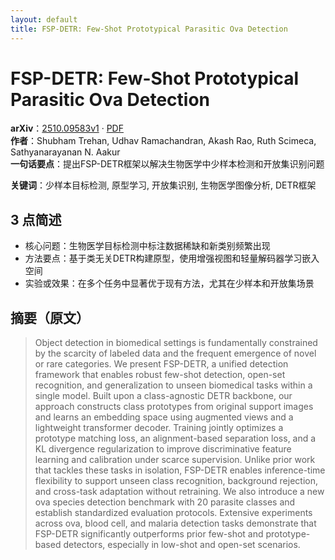 ```yaml
---
layout: default
title: FSP-DETR: Few-Shot Prototypical Parasitic Ova Detection
---
```


# FSP-DETR: Few-Shot Prototypical Parasitic Ova Detection
**arXiv**：[2510.09583v1](https://arxiv.org/abs/2510.09583) · [PDF](https://arxiv.org/pdf/2510.09583.pdf)  
**作者**：Shubham Trehan, Udhav Ramachandran, Akash Rao, Ruth Scimeca, Sathyanarayanan N. Aakur  
**一句话要点**：提出FSP-DETR框架以解决生物医学中少样本检测和开放集识别问题

**关键词**：少样本目标检测, 原型学习, 开放集识别, 生物医学图像分析, DETR框架

## 3 点简述
- 核心问题：生物医学目标检测中标注数据稀缺和新类别频繁出现
- 方法要点：基于类无关DETR构建原型，使用增强视图和轻量解码器学习嵌入空间
- 实验或效果：在多个任务中显著优于现有方法，尤其在少样本和开放集场景

## 摘要（原文）

> Object detection in biomedical settings is fundamentally constrained by the
> scarcity of labeled data and the frequent emergence of novel or rare
> categories. We present FSP-DETR, a unified detection framework that enables
> robust few-shot detection, open-set recognition, and generalization to unseen
> biomedical tasks within a single model. Built upon a class-agnostic DETR
> backbone, our approach constructs class prototypes from original support images
> and learns an embedding space using augmented views and a lightweight
> transformer decoder. Training jointly optimizes a prototype matching loss, an
> alignment-based separation loss, and a KL divergence regularization to improve
> discriminative feature learning and calibration under scarce supervision.
> Unlike prior work that tackles these tasks in isolation, FSP-DETR enables
> inference-time flexibility to support unseen class recognition, background
> rejection, and cross-task adaptation without retraining. We also introduce a
> new ova species detection benchmark with 20 parasite classes and establish
> standardized evaluation protocols. Extensive experiments across ova, blood
> cell, and malaria detection tasks demonstrate that FSP-DETR significantly
> outperforms prior few-shot and prototype-based detectors, especially in
> low-shot and open-set scenarios.


